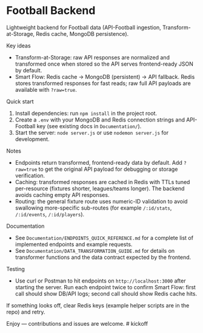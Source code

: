 # Football Backend

Lightweight backend for Football data (API-Football ingestion, Transform-at-Storage, Redis cache, MongoDB persistence).

Key ideas
- Transform-at-Storage: raw API responses are normalized and transformed once when stored so the API serves frontend-ready JSON by default.
- Smart Flow: Redis cache → MongoDB (persistent) → API fallback. Redis stores transformed responses for fast reads; raw full API payloads are available with `?raw=true`.

Quick start
1. Install dependencies: run `npm install` in the project root.
2. Create a `.env` with your MongoDB and Redis connection strings and API-Football key (see existing docs in `Documentation/`).
3. Start the server: `node server.js` or use `nodemon server.js` for development.

Notes
- Endpoints return transformed, frontend-ready data by default. Add `?raw=true` to get the original API payload for debugging or storage verification.
- Caching: transformed responses are cached in Redis with TTLs tuned per-resource (fixtures shorter, leagues/teams longer). The backend avoids caching empty API responses.
- Routing: the general fixture route uses numeric-ID validation to avoid swallowing more-specific sub-routes (for example `/:id/stats`, `/:id/events`, `/:id/players`).

Documentation
- See `Documentation/ENDPOINTS_QUICK_REFERENCE.md` for a complete list of implemented endpoints and example requests.
- See `Documentation/DATA_TRANSFORMATION_GUIDE.md` for details on transformer functions and the data contract expected by the frontend.

Testing
- Use curl or Postman to hit endpoints on `http://localhost:3000` after starting the server. Run each endpoint twice to confirm Smart Flow: first call should show DB/API logs; second call should show Redis cache hits.

If something looks off, clear Redis keys (example helper scripts are in the repo) and retry.

Enjoy — contributions and issues are welcome.
#   k i c k o f f  
 